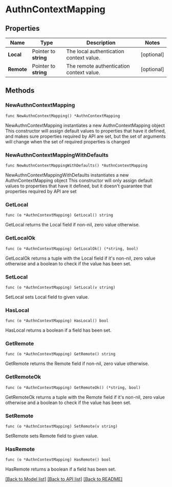 # AuthnContextMapping

## Properties

Name | Type | Description | Notes
------------ | ------------- | ------------- | -------------
**Local** | Pointer to **string** | The local authentication context value. | [optional] 
**Remote** | Pointer to **string** | The remote authentication context value. | [optional] 

## Methods

### NewAuthnContextMapping

`func NewAuthnContextMapping() *AuthnContextMapping`

NewAuthnContextMapping instantiates a new AuthnContextMapping object
This constructor will assign default values to properties that have it defined,
and makes sure properties required by API are set, but the set of arguments
will change when the set of required properties is changed

### NewAuthnContextMappingWithDefaults

`func NewAuthnContextMappingWithDefaults() *AuthnContextMapping`

NewAuthnContextMappingWithDefaults instantiates a new AuthnContextMapping object
This constructor will only assign default values to properties that have it defined,
but it doesn't guarantee that properties required by API are set

### GetLocal

`func (o *AuthnContextMapping) GetLocal() string`

GetLocal returns the Local field if non-nil, zero value otherwise.

### GetLocalOk

`func (o *AuthnContextMapping) GetLocalOk() (*string, bool)`

GetLocalOk returns a tuple with the Local field if it's non-nil, zero value otherwise
and a boolean to check if the value has been set.

### SetLocal

`func (o *AuthnContextMapping) SetLocal(v string)`

SetLocal sets Local field to given value.

### HasLocal

`func (o *AuthnContextMapping) HasLocal() bool`

HasLocal returns a boolean if a field has been set.

### GetRemote

`func (o *AuthnContextMapping) GetRemote() string`

GetRemote returns the Remote field if non-nil, zero value otherwise.

### GetRemoteOk

`func (o *AuthnContextMapping) GetRemoteOk() (*string, bool)`

GetRemoteOk returns a tuple with the Remote field if it's non-nil, zero value otherwise
and a boolean to check if the value has been set.

### SetRemote

`func (o *AuthnContextMapping) SetRemote(v string)`

SetRemote sets Remote field to given value.

### HasRemote

`func (o *AuthnContextMapping) HasRemote() bool`

HasRemote returns a boolean if a field has been set.


[[Back to Model list]](../README.md#documentation-for-models) [[Back to API list]](../README.md#documentation-for-api-endpoints) [[Back to README]](../README.md)


